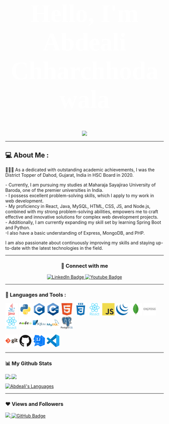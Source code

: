 <span align="center">
  <h1 align="center" style="color: white; padding-top: 50px;font-size:5rem;font-family:Fira-Code;font-weight:bold">
    Hello, I'm Abdeali Chharchhodawala
  </h1>
</span>

<div id="header" align="center">
  <img src="https://media.giphy.com/media/RbDKaczqWovIugyJmW/giphy.gif">
  <hr>

  <h2 align="left">💻 About Me :</h2>

  <p align="left">
     👨🏼‍🎓 As a dedicated  with outstanding academic achievements, I was the District Topper of Dahod, Gujarat, India in HSC Board in 2020.
  </p>

<p align="left">
  - Currently, I am pursuing my studies at Maharaja Sayajirao University of Baroda, one of the premier universities in India. <br>
  - I possess excellent problem-solving skills, which I apply to my work in web development.  <br>
  - My proficiency in React, Java, MySQL, HTML, CSS, JS, and Node.js, combined with my strong problem-solving abilities, empowers me to craft effective and innovative solutions for complex web development projects.  <br>
  - Additionally, I am currently expanding my skill set by learning Spring Boot and Python.  <br>
  -I also have a basic understanding of Express, MongoDB, and PHP.  <br>
</p>

  <p align="left">
    I am also passionate about continuously improving my skills and staying up-to-date with the latest technologies in the field.
  </p>

 <hr>
<!--       ![An image of @abdeali099's Holopin badges, which is a link to view their full Holopin profile](https://holopin.me/abdeali099) -->
<!--  <hr> -->

  <!-- Connect with me -->
  <h3>🔗 Connect with me </h3>
  <div id="badges">
    <a href="https://www.linkedin.com/in/abdeali-chharchhoda">
      <img src="https://img.shields.io/badge/LinkedIn-blue?style=for-the-badge&logo=linkedin&logoColor=white" alt="LinkedIn Badge" />
    </a>
    <a href="https://youtube.com/@learnerboy4405">
      <img src="https://img.shields.io/badge/YouTube-red?style=for-the-badge&logo=youtube&logoColor=white" alt="Youtube Badge" />
    </a>
  </div>
</div>

<hr>

### 🔨 Languages and Tools :

 
<p align="left">
  <img src="https://github.com/devicons/devicon/blob/master/icons/java/java-original-wordmark.svg" title="Java" alt="Java" width="40" height="40" />
  <img src="https://github.com/devicons/devicon/blob/master/icons/python/python-original.svg" title="Python" alt="Python" width="40" height="40"/>
  <img src="https://github.com/devicons/devicon/blob/master/icons/c/c-original.svg" title="C" alt="C" width="40" height="40" />
  <img src="https://github.com/devicons/devicon/blob/master/icons/cplusplus/cplusplus-original.svg" title="C++" alt="C++" width="40" height="40" />
 
  <img src="https://github.com/devicons/devicon/blob/master/icons/html5/html5-original.svg" title="HTML5" alt="HTML" width="40" height="40" />
  <img src="https://github.com/devicons/devicon/blob/master/icons/css3/css3-plain-wordmark.svg" title="CSS3" alt="CSS" width="40" height="40" />
  <img src="https://github.com/devicons/devicon/blob/master/icons/react/react-original-wordmark.svg" title="BootStrap" alt="BootStrap" width="40" height="40" />
  <img src="https://github.com/devicons/devicon/blob/master/icons/javascript/javascript-original.svg" title="JavaScript" alt="JavaScript" width="40" height="40" />
  <img src="https://github.com/devicons/devicon/blob/master/icons/jquery/jquery-original.svg" title="JQuery" alt="JQuery" width="40" height="40" />

   <img src="https://github.com/devicons/devicon/blob/master/icons/mongodb/mongodb-original.svg" title="MongoDB" alt="MongoDB" width="40" height="40" />
   <img src="https://github.com/devicons/devicon/blob/master/icons/express/express-original-wordmark.svg" title="Express" alt="Express" width="40" height="40" />
   <img src="https://github.com/devicons/devicon/blob/master/icons/react/react-original-wordmark.svg" title="React" alt="React" width="40" height="40" />
   <img src="https://github.com/devicons/devicon/blob/master/icons/nodejs/nodejs-original-wordmark.svg" title="NodeJS" alt="NodeJS" width="40" height="40" />

   <img src="https://github.com/devicons/devicon/blob/master/icons/sqlite/sqlite-original-wordmark.svg" title="SQLite" alt="SQLite" width="40" height="40" />
   <img src="https://github.com/devicons/devicon/blob/master/icons/mysql/mysql-original-wordmark.svg" title="MySQL" alt="MySQL" width="40" height="40" />
   <img src="https://github.com/devicons/devicon/blob/master/icons/postgresql/postgresql-original-wordmark.svg" title="Postgress" alt="Postgress" width="40" height="40" />
  
</p>

<p>
  <img src="https://github.com/devicons/devicon/blob/master/icons/git/git-original-wordmark.svg" title="Git" alt="Git" width="40" height="40" />
  <img src="https://github.com/devicons/devicon/blob/master/icons/github/github-original.svg" title="GitHub" alt="GitHub" width="40" height="40" />
  <img src="https://github.com/devicons/devicon/blob/master/icons/intellij/intellij-plain.svg" title="Intellij" alt="Intellij" width="40" height="40" />
  <img src="https://github.com/devicons/devicon/blob/master/icons/vscode/vscode-original.svg" title="VsCode" alt="VsCode" width="40" height="40" />
</p>




<hr>

### 📊 My Github Stats

<p align="left">
  <a href="https://github.com/Abdeali099">
    <img align="center" src="https://github-readme-stats.vercel.app/api?username=Abdeali099&theme=algolia&show_icons=true" />
  </a>
  <a href="https://github.com/Abdeali099">
    <img align="center" src="https://github-readme-streak-stats.herokuapp.com/?user=Abdeali099&theme=algolia#version3" />
  </a>
</p>

<a href="https://github.com/Abdeali099/github-readme-stats">
  <img alt="Abdeali's Languages" src="https://github-readme-stats.vercel.app/api/top-langs/?username=Abdeali099&langs_count=8&count_private=true&layout=compact&theme=react&hide_border=true&bg_color=0D1117" />
</a>

<hr>

### ❤ Views and Followers

<p>
  <a href="https://github.com/Abdeali099/github-profile-views-counter">
    <img src="https://komarev.com/ghpvc/?username=Abdeali099">
  </a>
  <a href="https://github.com/Abdeali099?tab=followers">
    <img src="https://img.shields.io/github/followers/Abdeali099?label=Followers&style=social" alt="GitHub Badge">
  </a>
</p>
